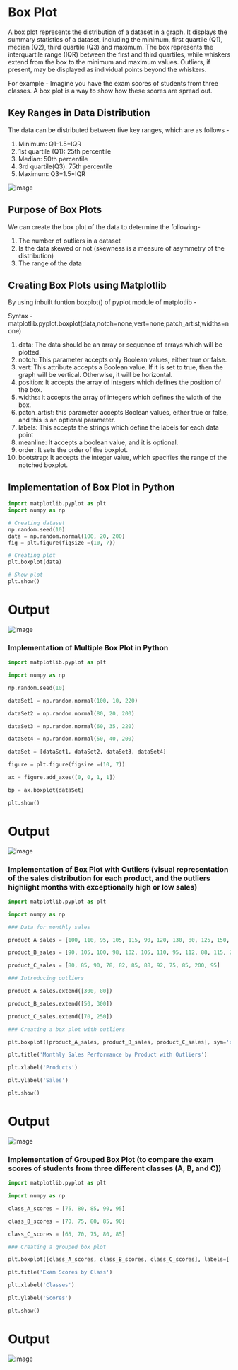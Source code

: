# Box Plot 

A box plot represents the distribution of a dataset in a graph. It displays the summary statistics of a dataset, including the minimum, first quartile (Q1), median (Q2), third quartile (Q3) and maximum. The box represents the interquartile range (IQR) between the first and third quartiles, while whiskers extend from the box to the minimum and maximum values. Outliers, if present, may be displayed as individual points beyond the whiskers.

For example - Imagine you have the exam scores of students from three classes. A box plot is a way to show how these scores are spread out.

## Key Ranges in Data Distribution 

The data can be distributed between five key ranges, which are as follows - 
1. Minimum: Q1-1.5*IQR
2. 1st quartile (Q1): 25th percentile
3. Median: 50th percentile
4. 3rd quartile(Q3): 75th percentile
5. Maximum: Q3+1.5*IQR

![image](https://github.com/Vrisha213/learn-python/assets/74671946/91db2aa5-09da-4720-8e1b-199297e44390)

## Purpose of Box Plots

We can create the box plot of the data to determine the following- 
1. The number of outliers in a dataset
2. Is the data skewed or not (skewness is a measure of asymmetry of the distribution) 
3. The range of the data

## Creating Box Plots using Matplotlib

By using inbuilt funtion boxplot() of pyplot module of matplotlib - 

Syntax - matplotlib.pyplot.boxplot(data,notch=none,vert=none,patch_artist,widths=none)  

1. data: The data should be an array or sequence of arrays which will be plotted.
2. notch: This parameter accepts only Boolean values, either true or false.
3. vert: This attribute accepts a Boolean value. If it is set to true, then the graph will be vertical. Otherwise, it will be horizontal.
4. position: It accepts the array of integers which defines the position of the box.
5. widths: It accepts the array of integers which defines the width of the box.
6. patch_artist: this parameter accepts Boolean values, either true or false, and this is an optional parameter.
7. labels: This accepts the strings which define the labels for each data point
8. meanline: It accepts a boolean value, and it is optional.
9. order: It sets the order of the boxplot.
10. bootstrap: It accepts the integer value, which specifies the range of the notched boxplot.

## Implementation of Box Plot in Python

```Python
import matplotlib.pyplot as plt
import numpy as np 

# Creating dataset
np.random.seed(10)
data = np.random.normal(100, 20, 200) 
fig = plt.figure(figsize =(10, 7))

# Creating plot
plt.boxplot(data)

# Show plot
plt.show()
```

# Output
![image](https://github.com/Vrisha213/learn-python/assets/74671946/0e61fa72-56de-43ba-a93d-25a0f3c7ae43)

### Implementation of Multiple Box Plot in Python

```Python
import matplotlib.pyplot as plt  

import numpy as np  

np.random.seed(10)  

dataSet1 = np.random.normal(100, 10, 220) 

dataSet2 = np.random.normal(80, 20, 200) 

dataSet3 = np.random.normal(60, 35, 220)  

dataSet4 = np.random.normal(50, 40, 200)  

dataSet = [dataSet1, dataSet2, dataSet3, dataSet4]  

figure = plt.figure(figsize =(10, 7))  

ax = figure.add_axes([0, 0, 1, 1])  

bp = ax.boxplot(dataSet)  

plt.show()  
```

# Output
![image](https://github.com/Vrisha213/learn-python/assets/74671946/b6a745f4-8380-42fe-ac2a-483fd952d75f)

### Implementation of Box Plot with Outliers (visual representation of the sales distribution for each product, and the outliers highlight months with exceptionally high or low sales)

```Python
import matplotlib.pyplot as plt

import numpy as np

### Data for monthly sales

product_A_sales = [100, 110, 95, 105, 115, 90, 120, 130, 80, 125, 150, 200]

product_B_sales = [90, 105, 100, 98, 102, 105, 110, 95, 112, 88, 115, 250]

product_C_sales = [80, 85, 90, 78, 82, 85, 88, 92, 75, 85, 200, 95]

### Introducing outliers 

product_A_sales.extend([300, 80])

product_B_sales.extend([50, 300])

product_C_sales.extend([70, 250])

### Creating a box plot with outliers

plt.boxplot([product_A_sales, product_B_sales, product_C_sales], sym='o')

plt.title('Monthly Sales Performance by Product with Outliers')

plt.xlabel('Products')

plt.ylabel('Sales')

plt.show()
```

# Output
![image](https://github.com/Vrisha213/learn-python/assets/74671946/492238b8-af94-4c0c-ac6e-1c02e3fd6709)

### Implementation of Grouped Box Plot (to compare the exam scores of students from three different classes (A, B, and C))

```Python
import matplotlib.pyplot as plt

import numpy as np

class_A_scores = [75, 80, 85, 90, 95]

class_B_scores = [70, 75, 80, 85, 90]

class_C_scores = [65, 70, 75, 80, 85]

### Creating a grouped box plot

plt.boxplot([class_A_scores, class_B_scores, class_C_scores], labels=['Class A', 'Class B', 'Class C'])

plt.title('Exam Scores by Class')

plt.xlabel('Classes')

plt.ylabel('Scores')

plt.show()
```

# Output
![image](https://github.com/Vrisha213/learn-python/assets/74671946/7cbf0fe6-f204-47b7-a91c-a42afb62af02)
